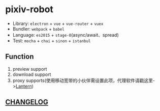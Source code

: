 # pixiv-robot
* Library: `electron` + `vue` + `vue-router` + `vuex`
* Bundler: `webpack` + `babel`
* Language: `es2015` + `stage-0`(async/await、spread)
* Test: `mocha` + `chai` + `sinon` + `istanbul`


## Function
1. preview support
1. download support
1. proxy supports(使用移动宽带的小伙伴需设置此项，代理软件请戳这里->[Lantern](https://github.com/getlantern/lantern))

## [CHANGELOG](https://github.com/Keyves/pixiv-robot/blob/master/CHANGELOG.md)
